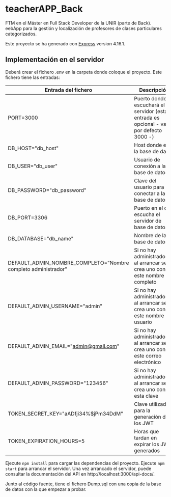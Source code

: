 # teacherAPP_Back
FTM en el Máster en Full Stack Developer de la UNIR (parte de Back). eebApp para la gestión y localización de profesores de clases particulares categorizados.

Este proyecto se ha generado con [Express](https://github.com/expressjs/express) version 4.16.1.

## Implementación en el servidor

Deberá crear el fichero .env en la carpeta donde coloque el proyecto. Este fichero tiene las entradas:

| Entrada del fichero | Descripción |
| --- | --- |
| PORT=3000 | Puerto donde escuchará el servidor (esta entrada es opcional - valor por defecto 3000 -) |
| DB_HOST="db_host" | Host donde está la base de datos |
| DB_USER="db_user" | Usuario de conexión a la base de datos |
| DB_PASSWORD="db_password" | Clave del usuario para conectar a la base de datos |
| DB_PORT=3306 | Puerto en el que escucha el servidor de base de datos |
| DB_DATABASE="db_name" | Nombre de la base de datos |
| DEFAULT_ADMIN_NOMBRE_COMPLETO="Nombre completo administrador" | Si no hay administradores, al arrancar se crea uno con este nombre completo |
| DEFAULT_ADMIN_USERNAME="admin" | Si no hay administradores, al arrancar se crea uno con este nombre de usuario |
| DEFAULT_ADMIN_EMAIL="admin@gmail.com" | Si no hay administradores, al arrancar se crea uno con este correo electrónico |
| DEFAULT_ADMIN_PASSWORD="123456" | Si no hay administradores, al arrancar se crea uno con esta clave |
| TOKEN_SECRET_KEY="aADfji34%$jPm34DdM" | Clave utilizada para la generación de los JWT |
| TOKEN_EXPIRATION_HOURS=5 | Horas que tardan en expirar los JWT generados |

Ejecute `npm install` para cargar las dependencias del proyecto. Ejecute `npm start` para arrancar el servidor. Una vez arrancado el servidor, puede consultar la documentación del API en http://localhost:3000/api-docs/.

Junto al código fuente, tiene el fichero Dump.sql con una copia de la base de datos con la que empezar a probar.

